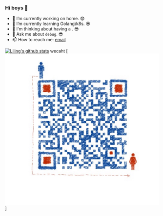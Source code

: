 ### Hi boys 👋

- 🌈 I’m currently working on home. 😎
- 🐳 I’m currently learning Golang\k8s. 😎
- 🤔 I'm thinking about having a . 😎
- 💬 Ask me about `debug`. 😎
- 📫 How to reach me: [email](liling@apache.org)

[![Liling's github stats](https://github-readme-stats.vercel.app/api?username=lilien1010)](https://github.com/lilien1010)
wecaht [![](https://raw.githubusercontent.com/lilien1010/lilien1010/master/test.png)]
